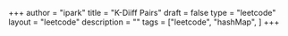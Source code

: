 +++
author = "ipark"
title = "K-Diiff Pairs"
draft =  false
type = "leetcode"
layout = "leetcode"
description = ""
tags = ["leetcode", "hashMap",
]
+++
<script src="https://gist.github.com/ipark-CS/af5064ad1a74915fc6ee53818d787b6b.js"></script>
